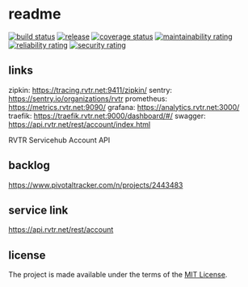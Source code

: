 # readme

[![build status](https://github.com/RVTR/rvtr-svc-account/workflows/build/badge.svg)](https://github.com/RVTR/rvtr-svc-account/actions?query=workflow%3Abuild)
[![release](https://github.com/RVTR/rvtr-svc-account/workflows/release/badge.svg)](https://github.com/RVTR/rvtr-svc-account/actions?query=workflow%3Arelease)
[![coverage status](https://sonarcloud.io/api/project_badges/measure?project=rvtr_api_account&metric=coverage)](https://sonarcloud.io/dashboard?id=rvtr_api_account)
[![maintainability rating](https://sonarcloud.io/api/project_badges/measure?project=rvtr_api_account&metric=sqale_rating)](https://sonarcloud.io/dashboard?id=rvtr_api_account)
[![reliability rating](https://sonarcloud.io/api/project_badges/measure?project=rvtr_api_account&metric=reliability_rating)](https://sonarcloud.io/dashboard?id=rvtr_api_account)
[![security rating](https://sonarcloud.io/api/project_badges/measure?project=rvtr_api_account&metric=security_rating)](https://sonarcloud.io/dashboard?id=rvtr_api_account)

## links

zipkin: https://tracing.rvtr.net:9411/zipkin/
sentry: https://sentry.io/organizations/rvtr
prometheus: https://metrics.rvtr.net:9090/
grafana: https://analytics.rvtr.net:3000/
traefik: https://traefik.rvtr.net:9000/dashboard/#/
swagger: https://api.rvtr.net/rest/account/index.html

RVTR Servicehub Account API

## backlog

<https://www.pivotaltracker.com/n/projects/2443483>

## service link

<https://api.rvtr.net/rest/account>

## license

The project is made available under the terms of the [MIT License][license_mit].

[license_mit]: https://github.com/rvtr/rvtr-svc-account/blob/main/LICENSE 'mit license'
